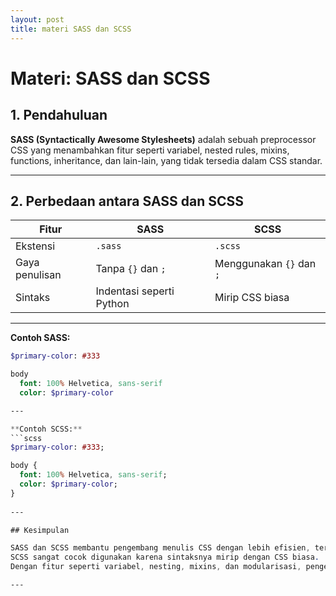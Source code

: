 ```yaml
---
layout: post
title: materi SASS dan SCSS
---
```

# Materi: SASS dan SCSS

## 1. Pendahuluan
**SASS (Syntactically Awesome Stylesheets)** adalah sebuah preprocessor CSS yang menambahkan fitur seperti variabel, nested rules, mixins, functions, inheritance, dan lain-lain, yang tidak tersedia dalam CSS standar.

---

## 2. Perbedaan antara SASS dan SCSS

| Fitur        | SASS              | SCSS                 |
|--------------|-------------------|----------------------|
| Ekstensi     | `.sass`           | `.scss`              |
| Gaya penulisan | Tanpa `{}` dan `;` | Menggunakan `{}` dan `;` |
| Sintaks      | Indentasi seperti Python | Mirip CSS biasa     |

---
**Contoh SASS:**
```sass
$primary-color: #333

body
  font: 100% Helvetica, sans-serif
  color: $primary-color

---

**Contoh SCSS:**
```scss
$primary-color: #333;

body {
  font: 100% Helvetica, sans-serif;
  color: $primary-color;
}
 
---

## Kesimpulan

SASS dan SCSS membantu pengembang menulis CSS dengan lebih efisien, terstruktur, dan scalable.  
SCSS sangat cocok digunakan karena sintaksnya mirip dengan CSS biasa.  
Dengan fitur seperti variabel, nesting, mixins, dan modularisasi, pengelolaan gaya dalam proyek menjadi lebih cepat dan efisien.

---
